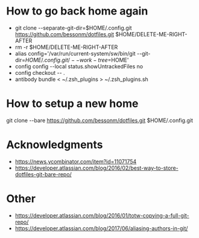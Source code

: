 # How to go back home again
* git clone --separate-git-dir=$HOME/.config.git https://github.com/bessonm/dotfiles.git $HOME/DELETE-ME-RIGHT-AFTER
* rm -r $HOME/DELETE-ME-RIGHT-AFTER
* alias config='/var/run/current-system/sw/bin/git --git-dir=$HOME/.config.git/ --work-tree=$HOME'
* config config --local status.showUntrackedFiles no
* config checkout -- .
* antibody bundle < ~/.zsh_plugins > ~/.zsh_plugins.sh

# How to setup a new home
git clone --bare https://github.com/bessonm/dotfiles.git $HOME/.config.git

# Acknowledgments
* https://news.ycombinator.com/item?id=11071754
* https://developer.atlassian.com/blog/2016/02/best-way-to-store-dotfiles-git-bare-repo/

# Other
* https://developer.atlassian.com/blog/2016/01/totw-copying-a-full-git-repo/
* https://developer.atlassian.com/blog/2017/06/aliasing-authors-in-git/
